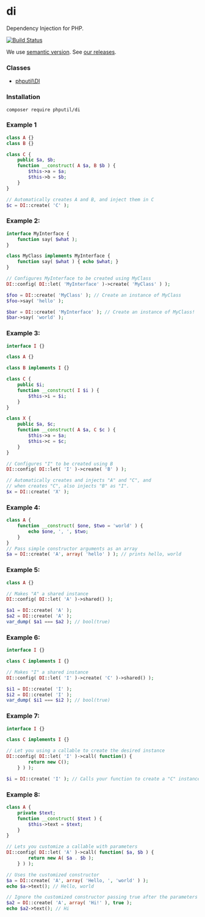 # di

Dependency Injection for PHP.

[![Build Status](https://travis-ci.org/thiagodp/di.svg?branch=master)](https://travis-ci.org/thiagodp/di)

We use [semantic version](http://semver.org/). See [our releases](https://github.com/thiagodp/di/releases).

### Classes

* [phputil\DI](https://github.com/thiagodp/di/blob/master/lib/DI.php)

### Installation

```command
composer require phputil/di
```

### Example 1

```php
class A {}
class B {}

class C {
	public $a, $b;
	function __construct( A $a, B $b ) {
		$this->a = $a;
		$this->b = $b;
	}
}

// Automatically creates A and B, and inject them in C
$c = DI::create( 'C' );
```

### Example 2:

```php
interface MyInterface {
	function say( $what );
}

class MyClass implements MyInterface {
	function say( $what ) { echo $what; }
}

// Configures MyInterface to be created using MyClass
DI::config( DI::let( 'MyInterface' )->create( 'MyClass' ) );

$foo = DI::create( 'MyClass' ); // Create an instance of MyClass
$foo->say( 'hello' );

$bar = DI::create( 'MyInterface' ); // Create an instance of MyClass!
$bar->say( 'world' );
```

### Example 3:

```php
interface I {}

class A {}

class B implements I {}

class C {
	public $i;
	function __construct( I $i ) {
		$this->i = $i;
	}
}

class X {
	public $a, $c;
	function __construct( A $a, C $c ) {
		$this->a = $a;
		$this->c = $c;
	}
}

// Configures "I" to be created using B
DI::config( DI::let( 'I' )->create( 'B' ) );

// Automatically creates and injects "A" and "C", and
// when creates "C", also injects "B" as "I".
$x = DI::create( 'X' );
```

### Example 4:

```php
class A {
	function __construct( $one, $two = 'world' ) {
		echo $one, ', ', $two;
	}
}
// Pass simple constructor arguments as an array
$a = DI::create( 'A', array( 'hello' ) ); // prints hello, world
```

### Example 5:

```php
class A {}

// Makes "A" a shared instance
DI::config( DI::let( 'A' )->shared() );

$a1 = DI::create( 'A' );
$a2 = DI::create( 'A' );
var_dump( $a1 === $a2 ); // bool(true)
```

### Example 6:

```php
interface I {}

class C implements I {}

// Makes "I" a shared instance
DI::config( DI::let( 'I' )->create( 'C' )->shared() );

$i1 = DI::create( 'I' );
$i2 = DI::create( 'I' );
var_dump( $i1 === $i2 ); // bool(true)
```

### Example 7:

```php
interface I {}

class C implements I {}

// Let you using a callable to create the desired instance
DI::config( DI::let( 'I' )->call( function() {
		return new C();
	} ) );

$i = DI::create( 'I' ); // Calls your function to create a "C" instance
```

### Example 8:

```php
class A {
	private $text;
	function __construct( $text ) {
		$this->text = $text;
	}
}

// Lets you customize a callable with parameters
DI::config( DI::let( 'A' )->call( function( $a, $b ) {
		return new A( $a . $b );
	} ) );

// Uses the customized constructor
$a = DI::create( 'A', array( 'Hello, ', 'world' ) );
echo $a->text(); // Hello, world

// Ignore the customized constructor passing true after the parameters
$a2 = DI::create( 'A', array( 'Hi!' ), true );
echo $a2->text(); // Hi

```